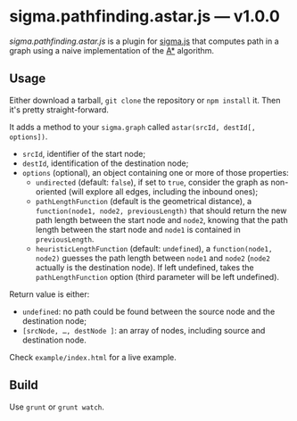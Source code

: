 sigma.pathfinding.astar.js — v1.0.0
===================================

*sigma.pathfinding.astar.js* is a plugin for [sigma.js](http://sigmajs.org) that computes path in a graph
using a naive implementation of the [A*](http://en.wikipedia.org/wiki/A*_search_algorithm) algorithm.

## Usage

Either download a tarball, `git clone` the repository or `npm install` it. Then it's pretty straight-forward.

It adds a method to your `sigma.graph` called `astar(srcId, destId[, options])`.
- `srcId`, identifier of the start node;
- `destId`, identification of the destination node;
- `options` (optional), an object containing one or more of those properties:
   - `undirected` (default: `false`), if set to `true`, consider the graph as non-oriented (will explore all edges, including the inbound ones);
   - `pathLengthFunction` (default is the geometrical distance), a `function(node1, node2, previousLength)` that should return the new path length between the start node and `node2`, knowing that the path length between the start node and `node1` is contained in `previousLength`.
   - `heuristicLengthFunction` (default: `undefined`), a `function(node1, node2)` guesses the path length between `node1` and `node2` (`node2` actually is the destination node). If left undefined, takes the `pathLengthFunction` option (third parameter will be left undefined).

Return value is either:
- `undefined`: no path could be found between the source node and the destination node;
- `[srcNode, …, destNode ]`: an array of nodes, including source and destination node.

Check `example/index.html` for a live example.

## Build

Use `grunt` or `grunt watch`.
